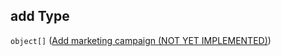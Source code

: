 ## add Type

`object[]` ([Add marketing campaign (NOT YET IMPLEMENTED)](generic-properties-root-add-marketing-campaign-properties-add-marketing-campaign-add-marketing-campaign-not-yet-implemented.md))
